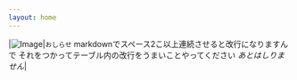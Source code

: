 ```yaml
---
layout: home
---
```


|![Image](https://raw.githubusercontent.com/tetsukayama/tetsukayama.github.io/master/_images/11531636.png)|`おしらせ` markdownでスペース2こ以上連続させると改行になりますんで  それをつかってテーブル内の改行をうまいことやってください  *あとはしりません*|
